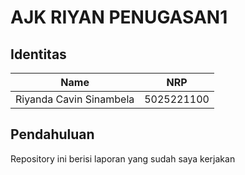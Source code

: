 # AJK RIYAN PENUGASAN1

## Identitas

| Name                    | NRP        |
| ----------------------- | ---------- |
| Riyanda Cavin Sinambela | 5025221100 |

## Pendahuluan

Repository ini berisi laporan yang sudah saya kerjakan
